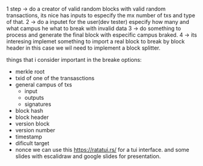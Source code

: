 1 step -> do a creator of valid random blocks with valid random transactions, its nice has inputs to especify the mx number of txs and type of that.
2 -> do a inputet for the user(dev tester) especify how many and what campus he what to break with invalid data
3 -> do something to process and generate the final block with especific campus braked.
4 -> its interesing implemet something to import a real block to break by block header in this case we wil need to implement a block splitter.

things that i consider important in the breake options: 
* merkle root
* txid of one of the transasctions
* general campus of txs 
	* input
	* outputs
	* signatures
* block hash
* block header
* version block
* version number
* timestamp
* dificult target
* nonce
we can use this https://ratatui.rs/ for a tui interface.
and some slides with escalidraw and google slides for presentation.